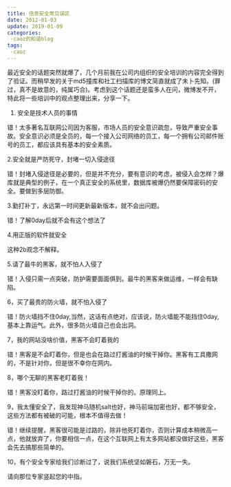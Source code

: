 ```yaml
---
title: 信息安全常见误区
date: 2012-01-03
update: 2019-01-09
categories:
 -caoz的和谐blog
tags:
 -caoz
---
```


最近安全的话题突然就爆了，几个月前我在公司内组织的安全培训的内容完全得到了验证。而稍早发的关于md5撞库和社工扫描库的博文简直就成了未卜先知。(罪过，真不是故意的，纯属巧合)。考虑到这个话题还是蛮多人在问，微博发不开，特此将一些培训中的观点整理出来，分享一下。

1. 安全是技术人员的事情

错！太多著名互联网公司因为客服，市场人员的安全意识疏忽，导致严重安全事故。安全意识必须是全员的，每一个接入公司网络的员工，每一个拥有公司邮件账号的员工，都应该具有基本的安全素质。

2.安全就是严防死守，封堵一切入侵途径

错！封堵入侵途径是必要的，但是并不充分，要有意识的考虑，被侵入会怎样？爆库就是典型的例子，在一个真正安全的系统里，数据库被爆仍然要保障密码的安全。要做到多层防御。

3.勤打补丁，永远第一时间更新最新版本，就不会出问题。

错！了解0day后就不会有这个想法了

4.用正版的软件就安全

这种2b观念不解释。

5.请了最牛的黑客，就不怕人入侵了

错！入侵只需一点突破，防护需要面面俱到。最牛的黑客来做运维，一样会有缺陷。

6，买了最贵的防火墙，就不怕入侵了

错！防火墙挡不住0day,当然，这话有点绝对，应该说，防火墙能不能挡住0day,基本上靠运气。此外，很多防火墙自己也会出洞。

7，我的网站没啥价值，黑客不会盯着我的

错！黑客是不会盯着你，但是也会在路过打酱油的时候干掉你。黑客有工具撒网的，不是针对你，但是很不幸你在网内。

8，哪个无聊的黑客老盯着我！

错！黑客没盯着你，路过打酱油的时候干掉你的。原理同上。

9，我太懂安全了，我发现神马随机salt也好，神马前端加密也好，都不够安全，这些方法都有被破的可能，根本不值得去做！

错！继续提醒，黑客很可能是过路的，除非他死盯着你，否则计算成本稍微高一点，他就放弃了，你要相信一点，在这个互联网上有太多网站都没做好这些，黑客会先去搞那些简单的。

10，有个安全专家给我们诊断过了，说我们系统坚如磐石，万无一失。

请向那位专家竖起您的中指。
